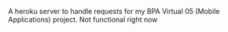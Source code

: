 A heroku server to handle requests for my BPA Virtual 05 (Mobile Applications) project. Not functional right now
